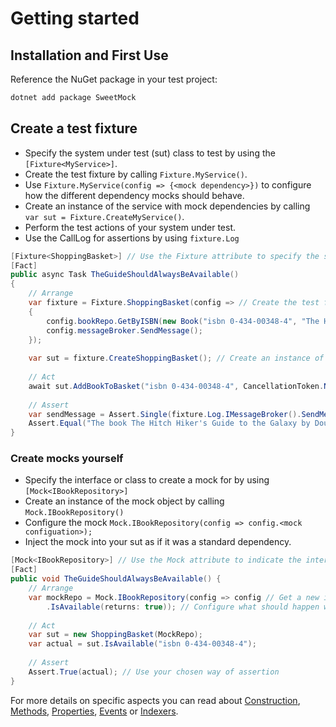 ﻿# Getting started

## Installation and First Use

Reference the NuGet package in your test project:

```sh
dotnet add package SweetMock
```

## Create a test fixture

- Specify the system under test (sut) class to test by using the `[Fixture<MyService>]`.
- Create the test fixture by calling `Fixture.MyService()`.
- Use `Fixture.MyService(config => {<mock dependency>})` to configure how the different dependency mocks should behave.
- Create an instance of the service with mock dependencies by calling `var sut = Fixture.CreateMyService()`.
- Perform the test actions of your system under test.
- Use the CallLog for assertions by using `fixture.Log`

```csharp
[Fixture<ShoppingBasket>] // Use the Fixture attribute to specify the system under test (sut) class
[Fact]
public async Task TheGuideShouldAlwaysBeAvailable()
{
    // Arrange
    var fixture = Fixture.ShoppingBasket(config => // Create the test fixture
    {
        config.bookRepo.GetByISBN(new Book("isbn 0-434-00348-4", "The Hitch Hiker's Guide to the Galaxy", "Douglas Adams")); // configure the dependency mocks
        config.messageBroker.SendMessage();
    });
    
    var sut = fixture.CreateShoppingBasket(); // Create an instance of the sut
    
    // Act
    await sut.AddBookToBasket("isbn 0-434-00348-4", CancellationToken.None); // Execute the test
    
    // Assert
    var sendMessage = Assert.Single(fixture.Log.IMessageBroker().SendMessage()); // Assert using the CallLog
    Assert.Equal("The book The Hitch Hiker's Guide to the Galaxy by Douglas Adams was added to your basket", sendMessage.message);
}
```

### Create mocks yourself

- Specify the interface or class to create a mock for by using `[Mock<IBookRepository>]`
- Create an instance of the mock object by calling `Mock.IBookRepository()`
- Configure the mock `Mock.IBookRepository(config => config.<mock configuation>);`
- Inject the mock into your sut as if it was a standard dependency.

```csharp
[Mock<IBookRepository>] // Use the Mock attribute to indicate the interface or class to mock.
[Fact]
public void TheGuideShouldAlwaysBeAvailable() {
    // Arrange
    var mockRepo = Mock.IBookRepository(config => config // Get a new instance of the mock 
        .IsAvailable(returns: true)); // Configure what should happen when specific actions are performed
    
    // Act
    var sut = new ShoppingBasket(MockRepo);
    var actual = sut.IsAvailable("isbn 0-434-00348-4"); 
    
    // Assert
    Assert.True(actual); // Use your chosen way of assertion 
}
```

For more details on specific aspects you can read about [Construction](construction.md), [Methods](methods.md), [Properties](properties.md), [Events](events.md) or
[Indexers](indexers.md).
